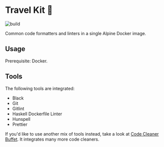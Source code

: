 # Travel Kit 💼

![build](https://github.com/evolutics/travel-kit/workflows/build/badge.svg)

Common code formatters and linters in a single Alpine Docker image.

## Usage

Prerequisite: Docker.

## Tools

The following tools are integrated:

- Black
- Git
- Gitlint
- Haskell Dockerfile Linter
- Hunspell
- Prettier

If you'd like to use another mix of tools instead, take a look at [Code Cleaner Buffet](https://github.com/evolutics/code-cleaner-buffet). It integrates many more code cleaners.
